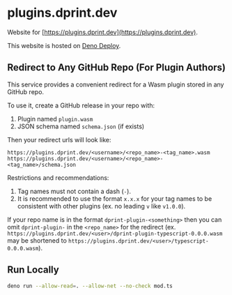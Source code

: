 # plugins.dprint.dev

Website for [https://plugins.dprint.dev](https://plugins.dprint.dev).

This website is hosted on [Deno Deploy](https://deno.com/deploy).

## Redirect to Any GitHub Repo (For Plugin Authors)

This service provides a convenient redirect for a Wasm plugin stored in any GitHub repo.

To use it, create a GitHub release in your repo with:

1. Plugin named `plugin.wasm`
1. JSON schema named `schema.json` (if exists)

Then your redirect urls will look like:

```
https://plugins.dprint.dev/<username>/<repo_name>-<tag_name>.wasm
https://plugins.dprint.dev/<username>/<repo_name>-<tag_name>/schema.json
```

Restrictions and recommendations:

1. Tag names must not contain a dash (`-`).
1. It is recommended to use the format `x.x.x` for your tag names to be consistent with other plugins (ex. no leading `v` like `v1.0.0`).

If your repo name is in the format `dprint-plugin-<something>` then you can omit `dprint-plugin-` in the `<repo_name>` for the redirect (ex. `https://plugins.dprint.dev/<user>/dprint-plugin-typescript-0.0.0.wasm` may be shortened to `https://plugins.dprint.dev/<user>/typescript-0.0.0.wasm`).

## Run Locally

```bash
deno run --allow-read=. --allow-net --no-check mod.ts
```
